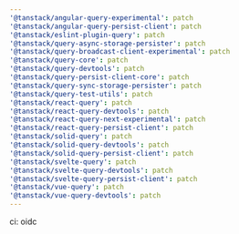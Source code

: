 ```yaml
---
'@tanstack/angular-query-experimental': patch
'@tanstack/angular-query-persist-client': patch
'@tanstack/eslint-plugin-query': patch
'@tanstack/query-async-storage-persister': patch
'@tanstack/query-broadcast-client-experimental': patch
'@tanstack/query-core': patch
'@tanstack/query-devtools': patch
'@tanstack/query-persist-client-core': patch
'@tanstack/query-sync-storage-persister': patch
'@tanstack/query-test-utils': patch
'@tanstack/react-query': patch
'@tanstack/react-query-devtools': patch
'@tanstack/react-query-next-experimental': patch
'@tanstack/react-query-persist-client': patch
'@tanstack/solid-query': patch
'@tanstack/solid-query-devtools': patch
'@tanstack/solid-query-persist-client': patch
'@tanstack/svelte-query': patch
'@tanstack/svelte-query-devtools': patch
'@tanstack/svelte-query-persist-client': patch
'@tanstack/vue-query': patch
'@tanstack/vue-query-devtools': patch
---
```


ci: oidc
